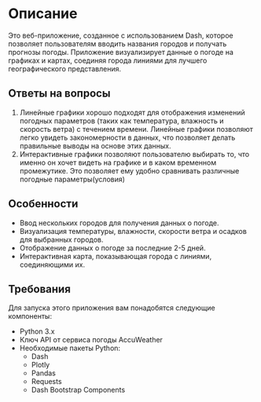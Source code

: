 # Описание

Это веб-приложение, созданное с использованием Dash, которое позволяет пользователям вводить названия городов и получать прогнозы погоды. Приложение визуализирует данные о погоде на графиках и картах, соединяя города линиями для лучшего географического представления.

## Ответы на вопросы
1. Линейные графики хорошо подходят для отображения изменений погодных параметров (таких как температура, влажность и скорость ветра) с течением времени. Линейные графики позволяют легко увидеть закономерности в данных, что позволяет делать правильные выводы на основе этих данных.
2. Интерактивные графики позволяют пользователю выбирать то, что именно он хочет видеть на графике и в каком временном промежутике. Это позволяет ему удобно сравнивать различные погодные параметры(условия)

## Особенности

- Ввод нескольких городов для получения данных о погоде.
- Визуализация температуры, влажности, скорости ветра и осадков для выбранных городов.
- Отображение данных о погоде за последние 2-5 дней.
- Интерактивная карта, показывающая города с линиями, соединяющими их.

## Требования

Для запуска этого приложения вам понадобятся следующие компоненты:

- Python 3.x
- Ключ API от сервиса погоды AccuWeather
- Необходимые пакеты Python:
  - Dash
  - Plotly
  - Pandas
  - Requests
  - Dash Bootstrap Components

